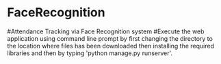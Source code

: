 # FaceRecognition
#Attendance Tracking via Face Recognition system
#Execute the web application using command line prompt by first changing the directory to the location where files has been downloaded then installing the required libraries and then by typing 'python manage.py runserver'.
